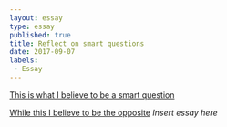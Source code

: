 ```yaml
---
layout: essay
type: essay
published: true
title: Reflect on smart questions
date: 2017-09-07
labels:
 - Essay
---
```


[This is what I believe to be a smart question](https://stackoverflow.com/questions/46013170/react-native-0-47-1-hot-reload-is-not-reflecting-code-changes-on-macos)

[While this I believe to be the opposite](https://stackoverflow.com/questions/46110142/how-to-download-5th-version-of-turn-js)
*Insert essay here*
